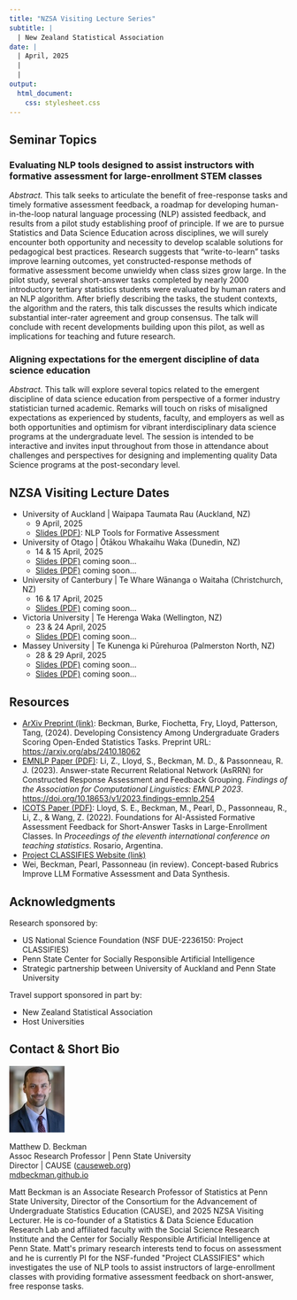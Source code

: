 ```yaml
---
title: "NZSA Visiting Lecture Series"
subtitle: | 
  | New Zealand Statistical Association
date: |
  | April, 2025
  | 
  | 
output: 
  html_document: 
    css: stylesheet.css
---
```


## Seminar Topics

### Evaluating NLP tools designed to assist instructors with formative assessment for large-enrollment STEM classes

*Abstract.* This talk seeks to articulate the benefit of free-response tasks and timely formative assessment feedback, a roadmap for developing human-in-the-loop natural language processing (NLP) assisted feedback, and results from a pilot study establishing proof of principle. If we are to pursue Statistics and Data Science Education across disciplines, we will surely encounter both opportunity and necessity to develop scalable solutions for pedagogical best practices. Research suggests that “write-to-learn” tasks improve learning outcomes, yet constructed-response methods of formative assessment become unwieldy when class sizes grow large. In the pilot study, several short-answer tasks completed by nearly 2000 introductory tertiary statistics students were evaluated by human raters and an NLP algorithm. After briefly describing the tasks, the student contexts, the algorithm and the raters, this talk discusses the results which indicate substantial inter-rater agreement and group consensus. The talk will conclude with recent developments building upon this pilot, as well as implications for teaching and future research.

### Aligning expectations for the emergent discipline of data science education

*Abstract.* This talk will explore several topics related to the emergent discipline of data science education from perspective of a former industry statistician turned academic. Remarks will touch on risks of misaligned expectations as experienced by students, faculty, and employers as well as both opportunities and optimism for vibrant interdisciplinary data science programs at the undergraduate level.  The session is intended to be interactive and invites input throughout from those in attendance about challenges and perspectives for designing and implementing quality Data Science programs at the post-secondary level.

## NZSA Visiting Lecture Dates

- University of Auckland | Waipapa Taumata Rau (Auckland, NZ)
    - 9 April, 2025
    - [Slides (PDF)](docs/202504-uoa-scalable-formative-assessment.pdf): NLP Tools for Formative Assessment 
- University of Otago | Ōtākou Whakaihu Waka (Dunedin, NZ)
    - 14 & 15 April, 2025
    - [Slides (PDF)]() coming soon...
    - [Slides (PDF)]() coming soon...
- University of Canterbury | Te Whare Wānanga o Waitaha (Christchurch, NZ)
    - 16 & 17 April, 2025
    - [Slides (PDF)]() coming soon...
- Victoria University | Te Herenga Waka (Wellington, NZ)
    - 23 & 24 April, 2025
    - [Slides (PDF)]() coming soon...
- Massey University | Te Kunenga ki Pūrehuroa (Palmerston North, NZ)
    - 28 & 29 April, 2025
    - [Slides (PDF)]() coming soon...
    - [Slides (PDF)]() coming soon...

    

## Resources

- [ArXiv Preprint (link)](https://arxiv.org/abs/2410.18062): Beckman, Burke, Fiochetta, Fry, Lloyd, Patterson, Tang, (2024). Developing Consistency Among Undergraduate Graders Scoring Open-Ended Statistics Tasks. Preprint URL: https://arxiv.org/abs/2410.18062
- [EMNLP Paper (PDF)](docs/EMNLP-Paper.pdf): Li, Z., Lloyd, S., Beckman, M. D., & Passonneau, R. J. (2023). Answer-state Recurrent Relational Network (AsRRN) for Constructed Response Assessment and Feedback Grouping.  *Findings of the Association for Computational Linguistics: EMNLP 2023*. https://doi.org/10.18653/v1/2023.findings-emnlp.254
- [ICOTS Paper (PDF)](docs/ICOTS-Paper.pdf): Lloyd, S. E., Beckman, M., Pearl, D., Passonneau, R., Li, Z., & Wang, Z. (2022). Foundations for AI-Assisted Formative Assessment Feedback for Short-Answer Tasks in Large-Enrollment Classes. In *Proceedings of the eleventh international conference on teaching statistics*. Rosario, Argentina.
- [Project CLASSIFIES Website (link)](https://project-classifies.weebly.com/)
- Wei, Beckman, Pearl, Passonneau (in review). Concept-based Rubrics Improve LLM Formative Assessment and Data Synthesis. 

## Acknowledgments

Research sponsored by:

- US National Science Foundation (NSF DUE-2236150: Project CLASSIFIES)
- Penn State Center for Socially Responsible Artificial Intelligence
- Strategic partnership between University of Auckland and Penn State University

Travel support sponsored in part by:

- New Zealand Statistical Association
- Host Universities


## Contact & Short Bio

![](directory-beckman-small.jpg)

Matthew D. Beckman  
Assoc Research Professor | Penn State University  
Director | CAUSE ([causeweb.org](https://causeweb.org))   
[mdbeckman.github.io](https://mdbeckman.github.io/)  


Matt Beckman is an Associate Research Professor of Statistics at Penn State University, Director of the Consortium for the Advancement of Undergraduate Statistics Education (CAUSE), and 2025 NZSA Visiting Lecturer.  He is co-founder of a Statistics & Data Science Education Research Lab and affiliated faculty with the Social Science Research Institute and the Center for Socially Responsible Artificial Intelligence at Penn State. Matt's primary research interests tend to focus on assessment and he is currently PI for the NSF-funded "Project CLASSIFIES" which investigates the use of NLP tools to assist instructors of large-enrollment classes with providing formative assessment feedback on short-answer, free response tasks.  
